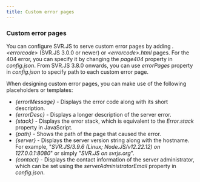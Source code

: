 ```yaml
---
title: Custom error pages
---
```


### Custom error pages

You can configure SVR.JS to serve custom error pages by adding _.&lt;errorcode&gt;_ (SVR.JS 3.0.0 or newer) or _&lt;errorcode&gt;.html_ pages. For the 404 error, you can specify it by changing the _page404_ property in _config.json_. From SVR.JS 3.8.0 onwards, you can use _errorPages_ property in _config.json_ to specify path to each custom error page.

When designing custom error pages, you can make use of the following placeholders or templates:

- _{errorMessage}_ - Displays the error code along with its short description.
- _{errorDesc}_ - Displays a longer description of the server error.
- _{stack}_ - Displays the error stack, which is equivalent to the _Error.stack_ property in JavaScript.
- _{path}_ - Shows the path of the page that caused the error.
- _{server}_ - Displays the server version string along with the hostname. For example, "_SVR.JS/3.9.6 (Linux; Node.JS/v12.22.12) on 127.0.0.1:8080_" or simply "_SVR.JS on svrjs.org_".
- _{contact}_ - Displays the contact information of the server administrator, which can be set using the _serverAdministratorEmail_ property in _config.json_.
